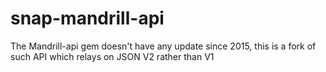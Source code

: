 # snap-mandrill-api
The Mandrill-api gem doesn't have any update since 2015, this is a fork of such API which relays on JSON V2 rather than V1

